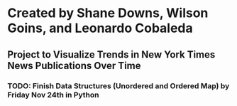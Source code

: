 # Created by Shane Downs, Wilson Goins, and Leonardo Cobaleda

## Project to Visualize Trends in New York Times News Publications Over Time

### TODO: Finish Data Structures (Unordered and Ordered Map) by Friday Nov 24th in Python